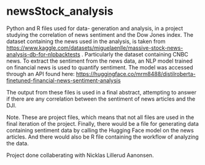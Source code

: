# newsStock_analysis

Python and R files used for data- generation and analysis, in a project studying the correlation of news sentiment and the Dow Jones index. The dataset containing the news used in the analysis, is taken from https://www.kaggle.com/datasets/miguelaenlle/massive-stock-news-analysis-db-for-nlpbacktests . Particularly the dataset containing CNBC news. To extract the sentiment from the news data, an NLP model trained on financial news is used to quantify sentiment. The model was accessed through an API found here: https://huggingface.co/mrm8488/distilroberta-finetuned-financial-news-sentiment-analysis

The output from these files is used in a final abstract, attempting to answer if there are any correlation between the sentiment of news articles and the DJI. 

Note. These are project files, which means that not all files are used in the final iteration of the project. Finally, there would be a file for generating data containing sentiment data by calling the Hugging Face model on the news articles. And there would also be R file containing the workflow of analyzing the data.

Project done collaberating with Nicklas Lillerud Aanonsen.
